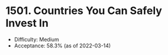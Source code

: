 # 1501. Countries You Can Safely Invest In
- Difficulty: Medium
- Acceptance: 58.3% (as of 2022-03-14)
